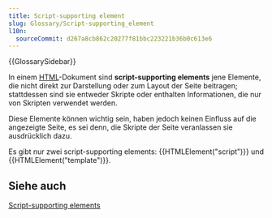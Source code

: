 ```yaml
---
title: Script-supporting element
slug: Glossary/Script-supporting_element
l10n:
  sourceCommit: d267a8cb862c20277f81bbc223221b36b0c613e6
---
```


{{GlossarySidebar}}

In einem [HTML](/de/docs/Glossary/HTML)-Dokument sind **script-supporting elements** jene Elemente, die nicht direkt zur Darstellung oder zum Layout der Seite beitragen; stattdessen sind sie entweder Skripte oder enthalten Informationen, die nur von Skripten verwendet werden.

Diese Elemente können wichtig sein, haben jedoch keinen Einfluss auf die angezeigte Seite, es sei denn, die Skripte der Seite veranlassen sie ausdrücklich dazu.

Es gibt nur zwei script-supporting elements: {{HTMLElement("script")}} und {{HTMLElement("template")}}.

## Siehe auch

[Script-supporting elements](/de/docs/Web/HTML/Content_categories#script-supporting_elements)
